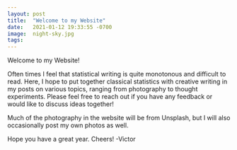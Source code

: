 ```yaml
---
layout: post
title:  "Welcome to my Website"
date:   2021-01-12 19:33:55 -0700
image:  night-sky.jpg
tags:   
---
```



Welcome to my Website!

Often times I feel that statistical writing is quite monotonous and difficult to read. Here, I hope to put together classical statistics with creative writing in my posts on various topics, ranging from photography to thought experiments. Please feel free to reach out if you have any feedback or would like to discuss ideas together!

Much of the photography in the website will be from Unsplash, but I will also occasionally post my own photos as well.

Hope you have a great year. Cheers!
-Victor
